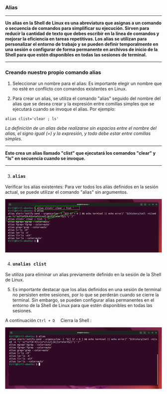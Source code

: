 ### Alias
***
**Un alias en la Shell de Linux es una abreviatura que asignas a un comando o secuencia de comandos para simplificar su ejecución. Sirven para reducir la cantidad de texto que debes escribir en la línea de comandos y mejorar la eficiencia en tareas repetitivas. Los alias se utilizan para personalizar el entorno de trabajo y se pueden definir temporalmente en una sesión o configurar de forma permanente en archivos de inicio de la Shell para que estén disponibles en todas las sesiones de terminal.**
***

### Creando nuestro propio comando alias

1. Seleccionar un nombre para el alias: Es importante elegir un nombre que no esté en conflicto con comandos existentes en Linux.

2.  Para crear un alias, se utiliza el comando "alias" seguido del nombre del alias que se desea crear y la expresión entre comillas simples que se ejecutará cuando se invoque el alias. Por ejemplo:

```shell
alias clist='clear ; ls'
```
*La definición de un alias debe realizarse sin espacios entre el nombre del alias, el signo igual (=) y la expresión, y todo debe estar entre comillas simples.*
***
**Esto crea un alias llamado "clist" que ejecutará los comandos "clear" y "ls" en secuencia cuando se invoque.**
***

3. ### `alias`

Verificar los alias existentes: Para ver todos los alias definidos en la sesión actual, se puede utilizar el comando "alias" sin argumentos.

![clist](/img/406_clist.png)

4. ### `unalias clist`

Se utiliza para eliminar un alias previamente definido en la sesión de la Shell de Linux. 

5. Es importante destacar que los alias definidos en una sesión de terminal no persisten entre sesiones, por lo que se perderán cuando se cierre la terminal. Sin embargo, se pueden configurar alias permanentes en el entorno de la Shell de Linux para que estén disponibles en todas las sesiones.

 A continuación ` Ctrl + D   ` Cierra la Shell :

 ![alias despues de cerrar ](/img/406_alias-despues.png)
